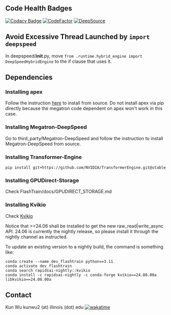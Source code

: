 ## Code Health Badges
[![Codacy Badge](https://app.codacy.com/project/badge/Grade/6cd4471dc30147dabc374b6cee61f03b)](https://app.codacy.com?utm_source=gh&utm_medium=referral&utm_content=&utm_campaign=Badge_grade)
[![CodeFactor](https://www.codefactor.io/repository/github/k-wu/flashtrain/badge?s=7f86943f3ba426ae1f40ab671f340937ea231e4b)](https://www.codefactor.io/repository/github/k-wu/flashtrain)
[![DeepSource](https://app.deepsource.com/gh/K-Wu/FlashTrain.svg/?label=active+issues&show_trend=true&token=d7YCxKKgZgyhjlQrCMVkugyJ)](https://app.deepsource.com/gh/K-Wu/FlashTrain/)

## Avoid Excessive Thread Launched by `import deepspeed`
In deepspeed/__init__.py, move `from .runtime.hybrid_engine import DeepSpeedHybridEngine` to the if clause that uses it.

## Dependencies

### Installing apex
Follow the instruction [here](https://github.com/NVIDIA/apex?tab=readme-ov-file#linux) to install from source. Do not install apex via pip directly because the megatron code dependent on apex won't work in this case.

### Installing Megatron-DeepSpeed
Go to third_party/Megatron-DeepSpeed and follow the instruction to install Megatron-DeepSpeed from source.

### Installing Transformer-Engine
```
pip install git+https://github.com/NVIDIA/TransformerEngine.git@stable
```

### Installing GPUDirect-Storage
Check FlashTrain/docs/GPUDIRECT_STORAGE.md

### Installing Kvikio
Check [Kvikio](https://docs.rapids.ai/api/kvikio/nightly/install/)

Notice that >=24.06 shall be installed to get the new raw_read|write_async API. 24.06 is currently the nightly release, so please install it through the nightly channel as instructed.

To update an existing version to a nightly build, the command is something like:

```
conda create --name dev_flashtrain python==3.11
conda activate dev_flashtrain
conda search rapidsai-nightly::kvikio
conda install -c rapidsai-nightly -c conda-forge kvikio==24.08.00a libkvikio==24.08.00a
```

## Contact
Kun Wu kunwu2 (at) illinois (dot) edu  [![wakatime](https://wakatime.com/badge/github/K-Wu/FlashTrain.svg)](https://wakatime.com/badge/github/K-Wu/FlashTrain)